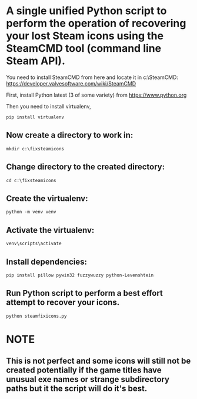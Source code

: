 # A single unified Python script to perform the operation of recovering your lost Steam icons using the SteamCMD tool (command line Steam API).

You need to install SteamCMD from here and locate it in c:\SteamCMD: https://developer.valvesoftware.com/wiki/SteamCMD

First, install Python latest (3 of some variety) from https://www.python.org

Then you need to install virtualenv, 

```pip install virtualenv```

## Now create a directory to work in:

```mkdir c:\fixsteamicons```

## Change directory to the created directory:

```cd c:\fixsteamicons```

## Create the virtualenv:

```python -m venv venv```

## Activate the virtualenv:

```venv\scripts\activate```

## Install dependencies:

```pip install pillow pywin32 fuzzywuzzy python-Levenshtein```

## Run Python script to perform a best effort attempt to recover your icons.

```python steamfixicons.py```


# NOTE

## This is not perfect and some icons will still not be created potentially if the game titles have unusual exe names or strange subdirectory paths but it the script will do it's best.

